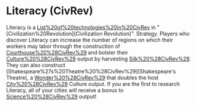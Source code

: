 # Literacy (CivRev)

Literacy is a [List%20of%20technologies%20in%20CivRev](technology) in "[Civilization%20Revolution](Civilization Revolution)".
Strategy.
Players who discover Literacy can increase the number of regions on which their workers may labor through the construction of [Courthouse%20%28CivRev%29](Courthouses) and bolster their [Culture%20%28CivRev%29](Culture) output by harvesting [Silk%20%28CivRev%29](Silk). They can also construct [Shakespeare%27s%20Theatre%20%28CivRev%29](Shakespeare's Theatre), a [Wonder%20%28CivRev%29](wonder) that doubles the host [City%20%28CivRev%29](city's) Culture output. If you are the first to research Literacy, all of your cities will receive a bonus to [Science%20%28CivRev%29](Science) output!
